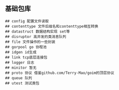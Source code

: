 ## 基础包库
	## config 配置文件读取
	## contenttype 文件后缀名和contenttype相互转换
	## datastruct 数据结构实现 set等
	## disruptor 高并发的类消息队列
	## file 文件操作的一些封装
	## gorpool go 协程池
	## idgen id生成
	## link tcp底层连接包
	## logger 日志
	## minitor 暂无
	## proto 协议 借鉴github.com/Terry-Mao/goim的顶层协议
	## queue 队列
	## utest 测试类包